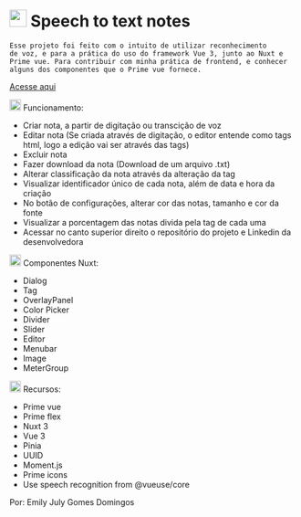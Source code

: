 # <img src="https://github.com/emilyjuly/speech-to-text-notes/assets/87674883/67ac9ac5-7d50-439c-a9d5-b4f1f818e1eb" width="30px"/> Speech to text notes

<code>Esse projeto foi feito com o intuito de utilizar reconhecimento de voz, e para a prática do uso do framework Vue 3, junto ao Nuxt e Prime vue. Para contribuir com minha prática de frontend, e conhecer alguns dos componentes que o Prime vue fornece.</code>

<a href="https://speech-to-text-notes.vercel.app/" target="_blank">Acesse aqui</a>

<img src="https://cdn-icons-png.flaticon.com/128/3953/3953226.png" width="20px"/> Funcionamento:

- Criar nota, a partir de digitação ou transcição de voz
- Editar nota (Se criada através de digitação, o editor entende como tags html, logo a edição vai ser através das tags)
- Excluir nota
- Fazer download da nota (Download de um arquivo .txt)
- Alterar classificação da nota através da alteração da tag
- Visualizar identificador único de cada nota, além de data e hora da criação
- No botão de configurações, alterar cor das notas, tamanho e cor da fonte
- Visualizar a porcentagem das notas divida pela tag de cada uma
- Acessar no canto superior direito o repositório do projeto e Linkedin da desenvolvedora

<img src="https://cdn-icons-png.flaticon.com/128/3953/3953226.png" width="20px"/> Componentes Nuxt:

- Dialog
- Tag
- OverlayPanel
- Color Picker
- Divider
- Slider
- Editor
- Menubar
- Image
- MeterGroup

<img src="https://cdn-icons-png.flaticon.com/128/3953/3953226.png" width="20px"/> Recursos:

- Prime vue
- Prime flex
- Nuxt 3
- Vue 3
- Pinia
- UUID
- Moment.js
- Prime icons
- Use speech recognition from @vueuse/core

Por: Emily July Gomes Domingos
